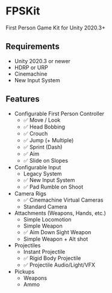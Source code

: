 # FPSKit
First Person Game Kit for Unity 2020.3+

## Requirements

* Unity 2020.3 or newer
* HDRP or URP
* Cinemachine
* New Input System

## Features

* Configurable First Person Controller
  * ✅ Move / Look
  * ✅ Head Bobbing
  * ✅ Crouch
  * ✅ Jump (+ Multiple)
  * ✅ Sprint (Dash)
  * ✅ Aim
  * ✅ Slide on Slopes
* Configurable Input
  * Legacy System
  * ✅ New Input System
  * ✅ Pad Rumble on Shoot
* Camera Rigs
  * ✅ Cinemachine Virtual Cameras
  * Standard Camera
* Attachments (Weapons, Hands, etc.)
  * Simple Locomotion
  * Simple Weapon
  * ✅ Aim Down Sight Weapon
  * Simple Weapon + Alt shot 
* Projectiles
  * Instant Projectile
  * ✅ Rigid Body Projectile
  * ✅ Projectile Audio/Light/VFX
* Pickups
  * Weapons
  * Ammo

